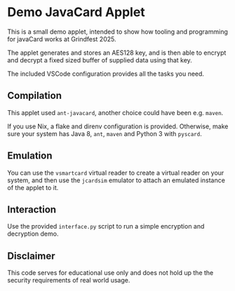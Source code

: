 # Demo JavaCard Applet

This is a small demo applet, intended to show how tooling and programming for javaCard works at Grindfest 2025.

The applet generates and stores an AES128 key, and is then able to encrypt and decrypt a fixed sized buffer of supplied data using that key.

The included VSCode configuration provides all the tasks you need.

## Compilation

This applet used `ant-javacard`, another choice could have been e.g. `maven`.

If you use Nix, a flake and direnv configuration is provided. Otherwise, make sure your system has Java 8, `ant`, `maven` and Python 3 with `pyscard`.

## Emulation

You can use the `vsmartcard` virtual reader to create a virtual reader on your system, and then use the `jcardsim` emulator to attach an emulated instance of the applet to it.

## Interaction

Use the provided `interface.py` script to run a simple encryption and decryption demo.

## Disclaimer

This code serves for educational use only and does not hold up the the security requirements of real world usage.
